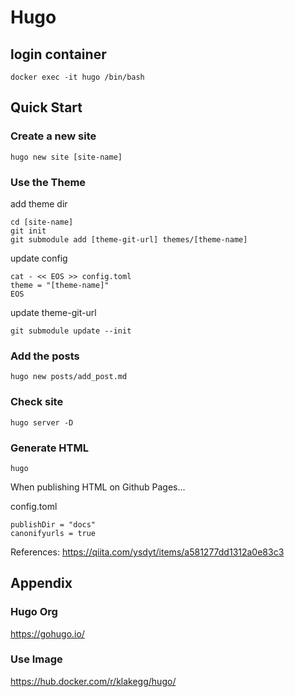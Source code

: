 # Hugo

## login container

```
docker exec -it hugo /bin/bash
```

## Quick Start

### Create a new site

```
hugo new site [site-name]
```

### Use the Theme

add theme dir

```
cd [site-name]
git init
git submodule add [theme-git-url] themes/[theme-name]
```

update config

```
cat - << EOS >> config.toml
theme = "[theme-name]"
EOS
```

update theme-git-url

```
git submodule update --init
```

### Add the posts

```
hugo new posts/add_post.md
```

### Check site

```
hugo server -D
```

### Generate HTML

```
hugo
```

When publishing HTML on Github Pages...

config.toml
```
publishDir = "docs"
canonifyurls = true
```

References: https://qiita.com/ysdyt/items/a581277dd1312a0e83c3

## Appendix

### Hugo Org

https://gohugo.io/

### Use Image

https://hub.docker.com/r/klakegg/hugo/
